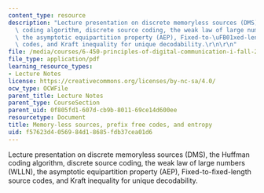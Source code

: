```yaml
---
content_type: resource
description: "Lecture presentation on discrete memoryless sources (DMS), the Huffman\
  \ coding algorithm, discrete source coding, the weak law of large numbers (WLLN),\
  \ the asymptotic equipartition property (AEP), Fixed-to-\uFB01xed-length source\
  \ codes, and Kraft inequality for unique decodability.\r\n\r\n"
file: /media/courses/6-450-principles-of-digital-communication-i-fall-2009/f57623d4056984d18685fdb37cea01d6_MIT6_450F09_slide03.pdf
file_type: application/pdf
learning_resource_types:
- Lecture Notes
license: https://creativecommons.org/licenses/by-nc-sa/4.0/
ocw_type: OCWFile
parent_title: Lecture Notes
parent_type: CourseSection
parent_uid: 0f805fd1-607d-cb9b-8011-69ce14d600ee
resourcetype: Document
title: Memory-less sources, prefix free codes, and entropy
uid: f57623d4-0569-84d1-8685-fdb37cea01d6
---
```

Lecture presentation on discrete memoryless sources (DMS), the Huffman coding algorithm, discrete source coding, the weak law of large numbers (WLLN), the asymptotic equipartition property (AEP), Fixed-to-ﬁxed-length source codes, and Kraft inequality for unique decodability.

